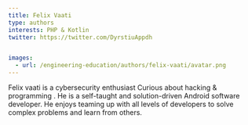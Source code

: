 ```yaml
---
title: Felix Vaati
type: authors
interests: PHP & Kotlin
twitter: https://twitter.com/DyrstiuAppdh


images:
  - url: /engineering-education/authors/felix-vaati/avatar.png 
---
```

Felix vaati  is a cybersecurity enthusiast Curious about hacking & programming  . He is a self-taught and solution-driven Android software developer. He enjoys teaming up with all levels of developers to solve complex problems and learn from others.
